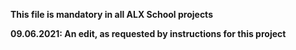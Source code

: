 **This file is mandatory in all ALX School projects**

**09.06.2021: An edit, as requested by instructions for this project**
